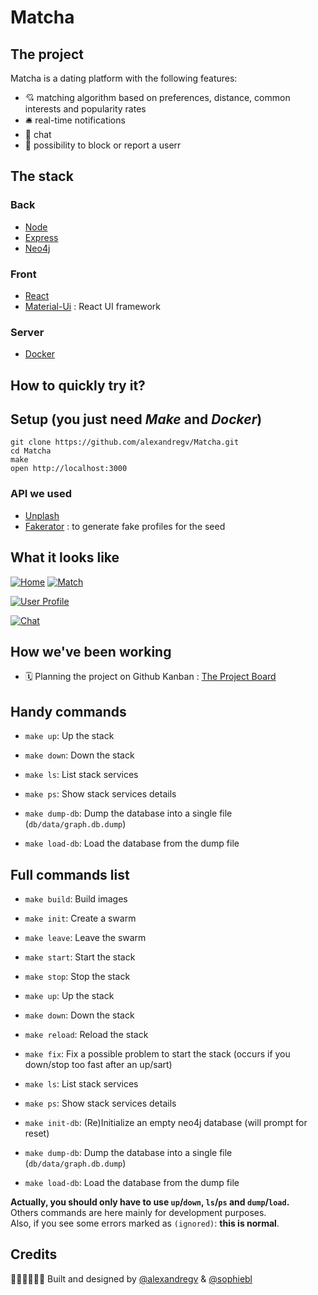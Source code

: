# Matcha
## The project

Matcha is a dating platform with the following features:

* 💘 matching algorithm based on preferences, distance, common interests and popularity rates
* 🛎 real-time notifications
* 💌 chat
* 🚫 possibility to block or report a userr

## The stack
### Back
* [Node](https://nodejs.org/en/)
* [Express](https://expressjs.com/)
* [Neo4j](https://neo4j.com/)

### Front
* [React](https://reactjs.org/)
* [Material-Ui](https://material-ui.com/) : React UI framework

### Server
* [Docker](https://www.docker.com/)

## How to quickly try it?
## Setup (you just need *Make* and *Docker*)
```
git clone https://github.com/alexandregv/Matcha.git
cd Matcha
make
open http://localhost:3000
```

### API we used
* [Unplash](https://unsplash.com/developers)
* [Fakerator](https://www.npmjs.com/package/fakerator) : to generate fake profiles for the seed

## What it looks like

[![Home](https://www.sophieboulaaouli.com/images/Matcha_desktop.jpg)](https://www.sophieboulaaouli.com/images/Matcha_desktop.jpg)
[![Match](https://www.sophieboulaaouli.com/images/matcha-mobile.png)](https://www.sophieboulaaouli.com/images/matcha-mobile.png)

[![User Profile](https://www.sophieboulaaouli.com/images/matcha-myprofile.png)](https://www.sophieboulaaouli.com/images/matcha-myprofile.png)

[![Chat](https://www.sophieboulaaouli.com/images/matcha-conv.png)](https://www.sophieboulaaouli.com/images/matcha-conv.png)

## How we've been working
* 🗓 Planning the project on Github Kanban : [The Project Board](https://github.com/alexandregv/Matcha/projects/1)

## Handy commands
- `make up`: Up the stack
- `make down`: Down the stack

- `make ls`: List stack services
- `make ps`: Show stack services details

- `make dump-db`: Dump the database into a single file (`db/data/graph.db.dump`)
- `make load-db`: Load the database from the dump file

## Full commands list
- `make build`: Build images

- `make init`: Create a swarm
- `make leave`: Leave the swarm

- `make start`: Start the stack
- `make stop`: Stop the stack

- `make up`: Up the stack
- `make down`: Down the stack

- `make reload`: Reload the stack
- `make fix`: Fix a possible problem to start the stack (occurs if you down/stop too fast after an up/sart)

- `make ls`: List stack services
- `make ps`: Show stack services details

- `make init-db`: (Re)Initialize an empty neo4j database (will prompt for reset)
- `make dump-db`: Dump the database into a single file (`db/data/graph.db.dump`)
- `make load-db`: Load the database from the dump file

**Actually, you should only have to use `up`/`down`, `ls`/`ps` and `dump`/`load`.**  
Others commands are here mainly for development purposes.  
Also, if you see some errors marked as `(ignored)`: **this is normal**.  

## Credits

👨🏻‍💻👩🏻‍💻
Built and designed by 
[@alexandregv](https://github.com/alexandregv) & [@sophiebl](https://github.com/sophiebl/)

